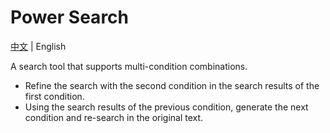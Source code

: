 # Power Search

[中文](README.md) | English

A search tool that supports multi-condition combinations.
 
- Refine the search with the second condition in the search results of the first condition.
- Using the search results of the previous condition, generate the next condition and re-search in the original text.
